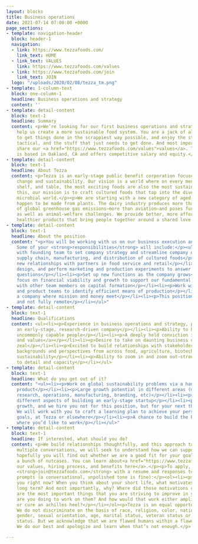 ```yaml
---
layout: blocks
title: Business operations
date: 2021-07-14 07:00:00 +0000
page_sections:
- template: navigation-header
  block: header-1
  navigation:
  - link: https://www.tezzafoods.com/
    link_text: HOME
  - link_text: VALUES
    link: https://www.tezzafoods.com/values
  - link: https://www.tezzafoods.com/join
    link_text: JOIN
  logo: "/uploads/2020/02/08/tezza_tm.png"
- template: 1-column-text
  block: one-column-1
  headline: Business operations and strategy
  content: ''
- template: detail-content
  block: text-1
  headline: Summary
  content: <p>We’re looking for our first business operations and strategy hire to
    help us create a more sustainable food system. You are a jack of all trades, like
    to get things done in the scrappiest way possible, and enjoy the strategic, the
    tactical, and the stuff that just needs to get done. And most importantly, you
    share our <a href="https://www.tezzafoods.com/values">values</a>. This position
    is based in Oakland, CA and offers competitive salary and equity.</p>
- template: detail-content
  block: text-1
  headline: About Tezza
  content: <p>Tezza is an early-stage public benefit corporation focused on climate
    change and sustainability. Our vision is a world where on every menu, grocery
    shelf, and table, the most exciting foods are also the most sustainable. To achieve
    this, our mission is to craft cultured foods that tap into the diversity of the
    microbial world.</p><p>We are starting with a new category of aged, hard cheeses—that
    happen to be made from plants. The dairy industry produces more than <a href="http://www.fao.org/3/CA2929EN/ca2929en.pdf">3%</a>
    of global greenhouse gas emissions—more than aviation—and poses further sustainability
    as well as animal-welfare challenges. We provide better, more affordable, and
    healthier products that bring people together around a shared love of food.</p>
- template: detail-content
  block: text-1
  headline: About the position
  content: "<p>You will be working with us on our business execution and overall strategy.
    Some of your <strong>responsibilities</strong> will include:</p><ul><li><p>Work
    with founding team to set company strategy and streamline company operations</p></li><li><p>Organize
    supply chain, manufacturing, and distribution of cultured foods</p></li><li><p>Build
    new relationships with partners in food service and retail</p></li><li><p>Conceive,
    design, and perform marketing and production experiments to answer key company
    questions</p></li><li><p>Set up new functions as the company grows</p></li><li><p>Retain
    focus on financial viability and growth to support our fundamental mission</p></li><li><p>Collaborate
    with other team members on capital formation</p></li><li><p>Work with the science
    and product teams to identify efficient means of production</p></li><li><p>Build
    a company where mission and money meet</p></li><li><p>This position is full time
    and not fully remote</p></li></ul>"
- template: detail-content
  block: text-1
  headline: Qualifications
  content: <ul><li><p>Experience in business operations and strategy, preferably at
    an early-stage, research-driven company</p></li><li><p>Ability to hire and recruit
    uncommonly capable people</p></li><li><p>A deeply held conviction in our <a href="https://www.tezzafoods.com/values">mission
    and values</a></p></li><li><p>Desire to take on daunting business challenges with
    zeal</p></li><li><p>Excited to build relationships with stakeholders with diverse
    backgrounds and perspectives from across food, agriculture, biotechnology, and
    sustainability</p></li><li><p>Ability to zoom in and zoom out—strong attention
    to detail and capacity</p></li></ul>
- template: detail-content
  block: text-1
  headline: What do you get out of it?
  content: "<ul><li><p>Work on global sustainability problems via a hands-on, tasty
    product</p></li><li><p>Large growth potential in different areas (management,
    research, operations, manufacturing, branding, etc)</p></li><li><p>Learn about
    different aspects of building an early-stage startup</p></li><li><p>We focus on
    growth, and we hire you not for this position, but for your next three positions.
    We will work with you to craft a learning plan to achieve your personal and career
    goals, at Tezza or elsewhere</p></li><li><p>A chance to build the kind of place
    where you’d like to work</p></li></ul>"
- template: detail-content
  block: text-1
  headline: If interested, what should you do?
  content: <p>We build relationships thoughtfully, and this approach takes time. Over
    multiple conversations, we will seek to understand how we can support you, and
    hopefully you will find out whether we are a good fit for your goals or simply
    a bunch of nutcases. You can learn about<a href="https://www.tezzafoods.com/join">
    our values, hiring process, and benefits here</a>.</p><p>To apply, please email
    <strong>join@tezzafoods.com</strong> with a resume and responses to the following
    prompts (a conversational, unpolished tone is fine):</p><ol><li><p>What motivates
    you right now? When you think about your short life, what motivates you for the
    long term? And most importantly, why? Where did those motivations come from?</p></li><li><p>What
    are the most important things that you are striving to improve in yourself? What
    are you doing to work on them? And how would that work either amplify a superpower
    or cure an achilles heel?</p></li></ol><p>Tezza is an equal opportunity employer.
    We do not discriminate on the basis of race, religion, color, national origin,
    gender, sexual orientation, age, marital status, veteran status or disability
    status. But we acknowledge that we are flawed humans within a flawed society.
    We do our best and apologize and learn when that’s not enough.</p>

---
```

